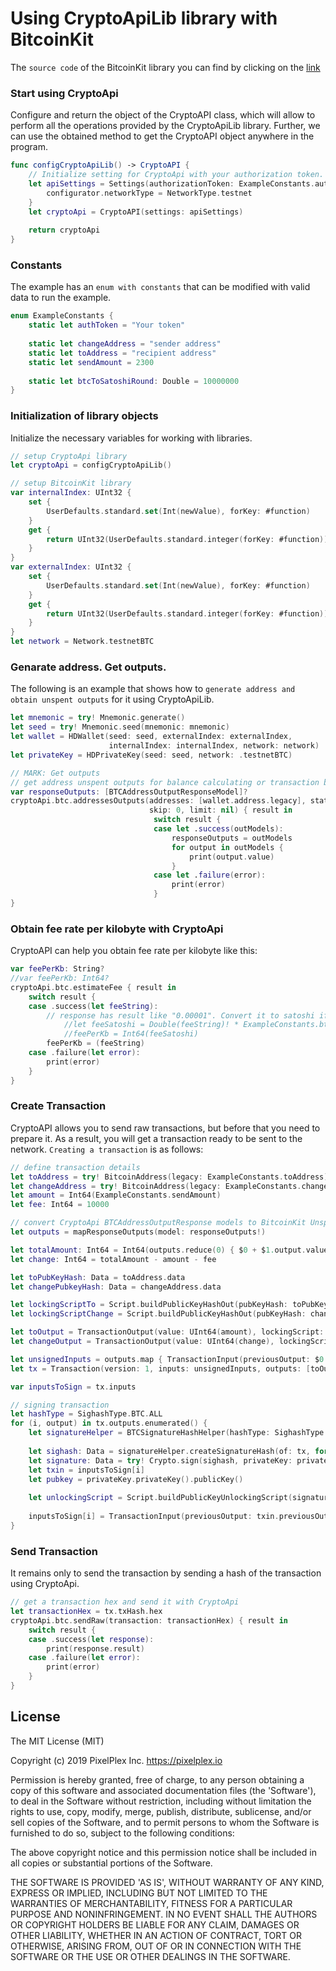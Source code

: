 # Using CryptoApiLib library with BitcoinKit

The `source code` of the BitcoinKit library you can find  by clicking on the [link](https://github.com/yenom/BitcoinKit)

### Start using CryptoApi

Сonfigure and return the object of the CryptoAPI class, which will allow to perform all the operations provided by the CryptoApiLib library.
Further, we can use the obtained method to get the CryptoAPI object anywhere in the program.
```swift
func configCryptoApiLib() -> CryptoAPI {
    // Initialize setting for CryptoApi with your authorization token.
    let apiSettings = Settings(authorizationToken: ExampleConstants.authToken) { configurator in
        configurator.networkType = NetworkType.testnet
    }
    let cryptoApi = CryptoAPI(settings: apiSettings)
    
    return cryptoApi
}
```

### Constants
The example has an `enum with constants` that can be modified with valid data to run the example.

```swift
enum ExampleConstants {
    static let authToken = "Your token"
    
    static let changeAddress = "sender address"
    static let toAddress = "recipient address"
    static let sendAmount = 2300
    
    static let btcToSatoshiRound: Double = 10000000
}
```
### Initialization of library objects
Initialize the necessary variables for working with libraries.
```swift
// setup CryptoApi library
let cryptoApi = configCryptoApiLib()

// setup BitcoinKit library
var internalIndex: UInt32 {
    set {
        UserDefaults.standard.set(Int(newValue), forKey: #function)
    }
    get {
        return UInt32(UserDefaults.standard.integer(forKey: #function))
    }
}
var externalIndex: UInt32 {
    set {
        UserDefaults.standard.set(Int(newValue), forKey: #function)
    }
    get {
        return UInt32(UserDefaults.standard.integer(forKey: #function))
    }
}
let network = Network.testnetBTC
```
### Genarate address. Get outputs.
The following is an example that shows how to `generate address and obtain unspent outputs` for it using CryptoApiLib.
```swift
let mnemonic = try! Mnemonic.generate()
let seed = try! Mnemonic.seed(mnemonic: mnemonic)
let wallet = HDWallet(seed: seed, externalIndex: externalIndex, 
                      internalIndex: internalIndex, network: network)
let privateKey = HDPrivateKey(seed: seed, network: .testnetBTC)

// MARK: Get outputs
// get address unspent outputs for balance calculating or transaction building
var responseOutputs: [BTCAddressOutputResponseModel]?
cryptoApi.btc.addressesOutputs(addresses: [wallet.address.legacy], status: "unspent",
                               skip: 0, limit: nil) { result in
                                switch result {
                                case let .success(outModels):
                                    responseOutputs = outModels
                                    for output in outModels {
                                        print(output.value)
                                    }
                                case let .failure(error):
                                    print(error)
                                }
}
```
### Obtain fee rate per kilobyte with CryptoApi
CryptoAPI can help you obtain fee rate per kilobyte like this:
```swift
var feePerKb: String?
//var feePerKb: Int64?
cryptoApi.btc.estimateFee { result in
    switch result {
    case .success(let feeString):
        // response has result like "0.00001". Convert it to satoshi if necessary.
            //let feeSatoshi = Double(feeString)! * ExampleConstants.btcToSatoshiRound
            //feePerKb = Int64(feeSatoshi)
        feePerKb = (feeString)
    case .failure(let error):
        print(error)
    }
}
```
### Create Transaction
CryptoAPI allows you to send raw transactions, but before that you need to prepare it. As a result, you will get a transaction ready to be sent to the network.
`Creating a transaction` is as follows:
```swift
// define transaction details
let toAddress = try! BitcoinAddress(legacy: ExampleConstants.toAddress)
let changeAddress = try! BitcoinAddress(legacy: ExampleConstants.changeAddress)
let amount = Int64(ExampleConstants.sendAmount)
let fee: Int64 = 10000

// convert CryptoApi BTCAddressOutputResponse models to BitcoinKit UnspentTransaction objects
let outputs = mapResponseOutputs(model: responseOutputs!)

let totalAmount: Int64 = Int64(outputs.reduce(0) { $0 + $1.output.value })
let change: Int64 = totalAmount - amount - fee

let toPubKeyHash: Data = toAddress.data
let changePubkeyHash: Data = changeAddress.data

let lockingScriptTo = Script.buildPublicKeyHashOut(pubKeyHash: toPubKeyHash)
let lockingScriptChange = Script.buildPublicKeyHashOut(pubKeyHash: changePubkeyHash)

let toOutput = TransactionOutput(value: UInt64(amount), lockingScript: lockingScriptTo)
let changeOutput = TransactionOutput(value: UInt64(change), lockingScript: lockingScriptChange)

let unsignedInputs = outputs.map { TransactionInput(previousOutput: $0.outpoint, signatureScript: Data(), sequence: UInt32.max) }
let tx = Transaction(version: 1, inputs: unsignedInputs, outputs: [toOutput, changeOutput], lockTime: 0)

var inputsToSign = tx.inputs

// signing transaction
let hashType = SighashType.BTC.ALL
for (i, output) in tx.outputs.enumerated() {
    let signatureHelper = BTCSignatureHashHelper(hashType: SighashType.BTC.ALL)
    
    let sighash: Data = signatureHelper.createSignatureHash(of: tx, for: output, inputIndex: i)
    let signature: Data = try! Crypto.sign(sighash, privateKey: privateKey.privateKey())
    let txin = inputsToSign[i]
    let pubkey = privateKey.privateKey().publicKey()
    
    let unlockingScript = Script.buildPublicKeyUnlockingScript(signature: signature, pubkey: pubkey, hashType: hashType)
    
    inputsToSign[i] = TransactionInput(previousOutput: txin.previousOutput, signatureScript: unlockingScript, sequence: txin.sequence)
}
```

### Send Transaction
It remains only to send the transaction by sending a hash of the transaction using CryptoApi.
```swift
// get a transaction hex and send it with CryptoApi
let transactionHex = tx.txHash.hex
cryptoApi.btc.sendRaw(transaction: transactionHex) { result in
    switch result {
    case .success(let response):
        print(response.result)
    case .failure(let error):
        print(error)
    }
}
```

## License

The MIT License (MIT)

Copyright (c) 2019 PixelPlex Inc. <https://pixelplex.io>

Permission is hereby granted, free of charge, to any person obtaining
a copy of this software and associated documentation files (the
'Software'), to deal in the Software without restriction, including
without limitation the rights to use, copy, modify, merge, publish,
distribute, sublicense, and/or sell copies of the Software, and to
permit persons to whom the Software is furnished to do so, subject to
the following conditions:

The above copyright notice and this permission notice shall be
included in all copies or substantial portions of the Software.

THE SOFTWARE IS PROVIDED 'AS IS', WITHOUT WARRANTY OF ANY KIND,
EXPRESS OR IMPLIED, INCLUDING BUT NOT LIMITED TO THE WARRANTIES OF
MERCHANTABILITY, FITNESS FOR A PARTICULAR PURPOSE AND NONINFRINGEMENT.
IN NO EVENT SHALL THE AUTHORS OR COPYRIGHT HOLDERS BE LIABLE FOR ANY
CLAIM, DAMAGES OR OTHER LIABILITY, WHETHER IN AN ACTION OF CONTRACT,
TORT OR OTHERWISE, ARISING FROM, OUT OF OR IN CONNECTION WITH THE
SOFTWARE OR THE USE OR OTHER DEALINGS IN THE SOFTWARE.
